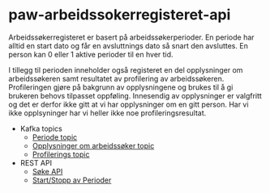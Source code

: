 # paw-arbeidssokerregisteret-api

Arbeidssøkerregisteret er basert på arbeidssøkerperioder. En periode har alltid en start dato og får en avsluttnings dato så snart den avsluttes. En person kan 0 eller 1 aktive perioder til en hver tid. 

I tillegg til perioden inneholder også registeret en del opplysninger om arbeidssøkeren samt resultatet av profilering av arbeidssøkeren. Profileringen gjøre på bakgrunn av opplysningene og brukes til å gi brukeren behovs tilpasset oppføling. Innesendig av opplysninger er valgfritt og det er derfor ikke gitt at vi har opplysninger om en gitt person. Har vi ikke opplsyninger har vi heller ikke noe profileringsresultat. 



* Kafka topics
  * [Periode topic](doc/periode_topic.md)
  * [Opplysninger om arbeidssøker topic](doc/opplysninger_topic.md)
  * [Profilerings topic](doc/profilering_topic.md)
* REST API
  * [Søke API](https://github.com/navikt/paw-arbeidssokerregisteret-api-soek)
  * [Start/Stopp av Perioder](https://github.com/navikt/paw-arbeidssokerregisteret-api-inngang)
  
